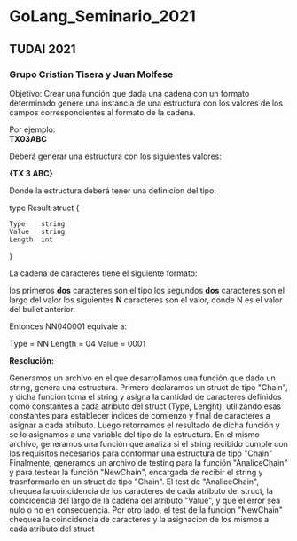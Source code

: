 # GoLang_Seminario_2021
## TUDAI 2021
### Grupo Cristian Tisera y Juan Molfese

Objetivo: Crear una función que dada una cadena con un formato determinado genere una instancia de una estructura con los valores de los campos correspondientes al formato de la cadena.

Por ejemplo:  
**TX03ABC**

Deberá generar una estructura con los siguientes valores:

**{TX 3 ABC}**

Donde la estructura deberá tener una definicion del tipo:

type Result struct {

    Type    string     
    Value   string    
    Length  int
}

La cadena de caracteres tiene el siguiente formato:

los primeros **dos** caracteres son el tipo
los segundos **dos** caracteres son el largo del valor
los siguientes **N** caracteres son el valor, donde N es el valor del bullet anterior.

Entonces NN040001 equivale a:

Type = NN
Length = 04
Value = 0001

**Resolución:** 

Generamos un archivo en el que desarrollamos una función que dado un string, genera una estructura. Primero declaramos un struct de tipo "Chain", y dicha función toma el string y asigna la cantidad de caracteres definidos como constantes a cada atributo del struct (Type, Lenght), utilizando esas constantes para establecer indices de comienzo y final de caracteres a asignar a cada atributo.
Luego retornamos el resultado de dicha función y se lo asignamos a una variable del tipo de la estructura.
En el mismo archivo, generamos una función que analiza si el string recibido cumple con los requisitos necesarios para conformar una estructura de tipo "Chain"
Finalmente, generamos un archivo de testing para la función "AnaliceChain" y para testear la función "NewChain", encargada de recibir el string y trasnformarlo en un struct de tipo "Chain".
El test de "AnaliceChain", chequea la coincidencia de los caracteres de cada atributo del struct, la coincidencia del largo de la cadena del atributo "Value", y que el error sea nulo o no en consecuencia.
Por otro lado, el test de la funcion "NewChain" chequea la coincidencia de caracteres y la asignacion de los mismos a cada atributo del struct
